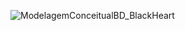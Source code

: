 ![ModelagemConceitualBD_BlackHeart](https://github.com/Jefferson-San/BlackHeart/assets/119751664/b65577f1-3a8a-4399-9295-474475ebb5df)
